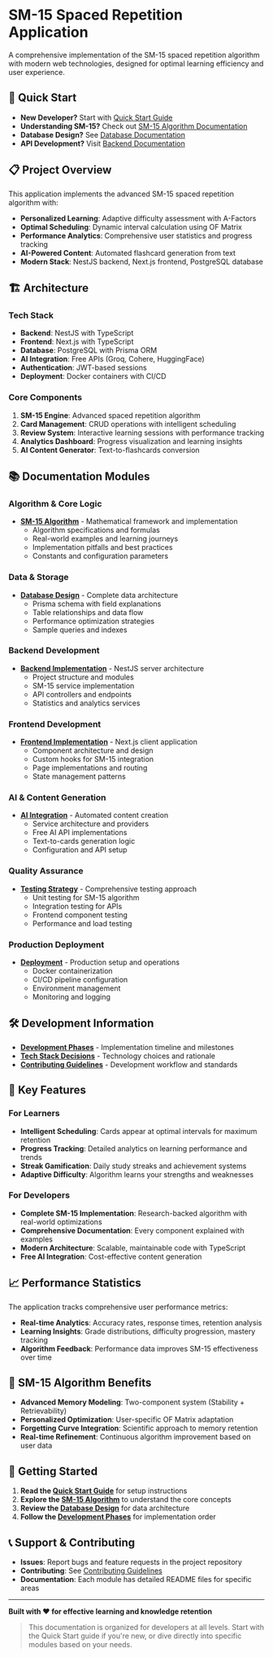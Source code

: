 # SM-15 Spaced Repetition Application

A comprehensive implementation of the SM-15 spaced repetition algorithm with modern web technologies, designed for optimal learning efficiency and user experience.

## 🚀 Quick Start

- **New Developer?** Start with [Quick Start Guide](./QUICK_START.md)
- **Understanding SM-15?** Check out [SM-15 Algorithm Documentation](./modules/sm15-algorithm/README.md)
- **Database Design?** See [Database Documentation](./modules/database/README.md)
- **API Development?** Visit [Backend Documentation](./modules/backend/README.md)

## 📋 Project Overview

This application implements the advanced SM-15 spaced repetition algorithm with:
- **Personalized Learning**: Adaptive difficulty assessment with A-Factors
- **Optimal Scheduling**: Dynamic interval calculation using OF Matrix
- **Performance Analytics**: Comprehensive user statistics and progress tracking
- **AI-Powered Content**: Automated flashcard generation from text
- **Modern Stack**: NestJS backend, Next.js frontend, PostgreSQL database

## 🏗️ Architecture

### Tech Stack
- **Backend**: NestJS with TypeScript
- **Frontend**: Next.js with TypeScript  
- **Database**: PostgreSQL with Prisma ORM
- **AI Integration**: Free APIs (Groq, Cohere, HuggingFace)
- **Authentication**: JWT-based sessions
- **Deployment**: Docker containers with CI/CD

### Core Components
1. **SM-15 Engine**: Advanced spaced repetition algorithm
2. **Card Management**: CRUD operations with intelligent scheduling
3. **Review System**: Interactive learning sessions with performance tracking
4. **Analytics Dashboard**: Progress visualization and learning insights
5. **AI Content Generator**: Text-to-flashcards conversion

## 📚 Documentation Modules

### Algorithm & Core Logic
- [**SM-15 Algorithm**](./modules/sm15-algorithm/README.md) - Mathematical framework and implementation
  - Algorithm specifications and formulas
  - Real-world examples and learning journeys  
  - Implementation pitfalls and best practices
  - Constants and configuration parameters

### Data & Storage
- [**Database Design**](./modules/database/README.md) - Complete data architecture
  - Prisma schema with field explanations
  - Table relationships and data flow
  - Performance optimization strategies
  - Sample queries and indexes

### Backend Development
- [**Backend Implementation**](./modules/backend/README.md) - NestJS server architecture
  - Project structure and modules
  - SM-15 service implementation
  - API controllers and endpoints
  - Statistics and analytics services

### Frontend Development  
- [**Frontend Implementation**](./modules/frontend/README.md) - Next.js client application
  - Component architecture and design
  - Custom hooks for SM-15 integration
  - Page implementations and routing
  - State management patterns

### AI & Content Generation
- [**AI Integration**](./modules/ai-integration/README.md) - Automated content creation
  - Service architecture and providers
  - Free AI API implementations
  - Text-to-cards generation logic
  - Configuration and API setup

### Quality Assurance
- [**Testing Strategy**](./modules/testing/README.md) - Comprehensive testing approach
  - Unit testing for SM-15 algorithm
  - Integration testing for APIs
  - Frontend component testing
  - Performance and load testing

### Production Deployment
- [**Deployment**](./modules/deployment/README.md) - Production setup and operations
  - Docker containerization
  - CI/CD pipeline configuration
  - Environment management
  - Monitoring and logging

## 🛠️ Development Information

- [**Development Phases**](./development/phases.md) - Implementation timeline and milestones
- [**Tech Stack Decisions**](./development/tech-stack.md) - Technology choices and rationale  
- [**Contributing Guidelines**](./development/contributing.md) - Development workflow and standards

## 🎯 Key Features

### For Learners
- **Intelligent Scheduling**: Cards appear at optimal intervals for maximum retention
- **Progress Tracking**: Detailed analytics on learning performance and trends
- **Streak Gamification**: Daily study streaks and achievement systems
- **Adaptive Difficulty**: Algorithm learns your strengths and weaknesses

### For Developers
- **Complete SM-15 Implementation**: Research-backed algorithm with real-world optimizations
- **Comprehensive Documentation**: Every component explained with examples
- **Modern Architecture**: Scalable, maintainable code with TypeScript
- **Free AI Integration**: Cost-effective content generation

## 📈 Performance Statistics

The application tracks comprehensive user performance metrics:
- **Real-time Analytics**: Accuracy rates, response times, retention analysis  
- **Learning Insights**: Grade distributions, difficulty progression, mastery tracking
- **Algorithm Feedback**: Performance data improves SM-15 effectiveness over time

## 🔄 SM-15 Algorithm Benefits

- **Advanced Memory Modeling**: Two-component system (Stability + Retrievability)
- **Personalized Optimization**: User-specific OF Matrix adaptation
- **Forgetting Curve Integration**: Scientific approach to memory retention
- **Real-time Refinement**: Continuous algorithm improvement based on user data

## 🚀 Getting Started

1. **Read the [Quick Start Guide](./QUICK_START.md)** for setup instructions
2. **Explore the [SM-15 Algorithm](./modules/sm15-algorithm/README.md)** to understand the core concepts
3. **Review the [Database Design](./modules/database/README.md)** for data architecture
4. **Follow the [Development Phases](./development/phases.md)** for implementation order

## 📞 Support & Contributing

- **Issues**: Report bugs and feature requests in the project repository
- **Contributing**: See [Contributing Guidelines](./development/contributing.md)
- **Documentation**: Each module has detailed README files for specific areas

---

**Built with ❤️ for effective learning and knowledge retention**

> This documentation is organized for developers at all levels. Start with the Quick Start guide if you're new, or dive directly into specific modules based on your needs.